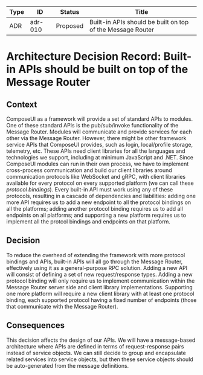 <!-- Morgan Stanley makes this available to you under the Apache License, Version 2.0 (the "License"). You may obtain a copy of the License at http://www.apache.org/licenses/LICENSE-2.0. See the NOTICE file distributed with this work for additional information regarding copyright ownership. Unless required by applicable law or agreed to in writing, software distributed under the License is distributed on an "AS IS" BASIS, WITHOUT WARRANTIES OR CONDITIONS OF ANY KIND, either express or implied. See the License for the specific language governing permissions and limitations under the License. -->

| Type          | ID            | Status        | Title         |
| ------------- | ------------- | ------------- | ------------- |
| ADR           | adr-010       | Proposed      | Built-in APIs should be built on top of the Message Router |


# Architecture Decision Record: Built-in APIs should be built on top of the Message Router

## Context

ComposeUI as a framework will provide a set of standard APIs to modules. 
One of these standard APIs is the pub/sub/invoke functionality of the Message Router.
Modules will communicate and provide services for each other via the Message Router.
However, there might be other framework service APIs that ComposeUI provides, such as login,
local/profile storage, telemetry, etc. These APIs need client libraries for all the
languages and technologies we support, including at minimum JavaScript and .NET.
Since ComposeUI modules can run in their own process, we have to implement cross-process
communication and build our client libraries around communication protocols like WebSocket and gRPC,
with client libraries available for every protocol on every supported platform (we can call these _protocol bindings_).
Every built-in API must work using any of these protocols, resulting in a cascade of dependencies and liabilities:
adding one more API requires us to add a new endpoint to all the protocol bindings on all the platforms;
adding another protocol binding requires us to add all endpoints on all platforms; and supporting a new platform requires us
to implement all the protcol bindings and endpoints on that platform.

## Decision

To reduce the overhead of extending the framework with more protocol bindings and APIs, built-in APIs
will all go through the Message Router, effectively using it as a general-purpose RPC solution.
Adding a new API will consist of defining a set of new request/response types.
Adding a new protocol binding will only require us to implement communication within the Message Router server side and client library implementations.
Supporting one more platform will require a new client library with at least one protocol binding, each supported protocol having a fixed number of endpoints (those that communicate
with the Message Router).

## Consequences

This decision affects the design of our APIs. We will have a message-based architecture 
where APIs are defined in terms of request-response pairs instead of service objects.
We can still decide to group and encapsulate related services into service objects, but then
these service objects should be auto-generated from the message definitions.

